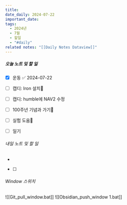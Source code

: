 ```yaml
---
title: 
date_daily: 2024-07-22
important_date: 
tags:
  - 2024년
  - 7월
  - 할일
  - "#daily"
related notes: "[[Daily Notes Dataview]]"
---
```

##### 오늘 노트 및 할 일 
- [x] 운동 ✅ 2024-07-22
- [ ] 캡디: Iron 설치🔼
- [ ] 캡디: humble에 NAV2 수정
- [ ] 100주년 기념과 가기🔼 
- [ ] 실험 도움🔺 
- [ ] 일기





###### 내일 노트 및 할 일
- 
- [ ] 


######  Window 스위치
![[Git_pull_window.bat]]
![[Obsidian_push_window 1.bat]]

